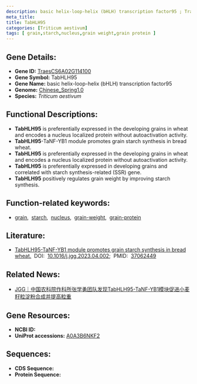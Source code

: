 ```yaml
---
description: basic helix-loop-helix (bHLH) transcription factor95 ; TraesCS6A02G114100 ; Triticum aestivum
meta_title:
title: TabHLH95
categories: [Triticum aestivum]
tags: [ grain,starch,nucleus,grain weight,grain protein ]
---
```


## Gene Details:
- **Gene ID:**	[TraesCS6A02G114100](https://ensembl.gramene.org/Triticum_aestivum/Gene/Summary?g=TraesCS6A02G114100)
- **Gene Symbol:** TabHLH95
- **Gene Name:** basic helix-loop-helix (bHLH) transcription factor95
- **Genome:** [Chinese_Spring1.0](https://ensembl.gramene.org/Triticum_aestivum/Info/Index)
- **Species:** *Triticum aestivum*

## Functional Descriptions:
   - **TabHLH95** is preferentially expressed in the developing grains in wheat and encodes a nucleus localized protein without autoactivation activity. 
   - **TabHLH95**-TaNF-YB1 module promotes grain starch synthesis in bread wheat.
   - **TabHLH95** is preferentially expressed in the developing grains in wheat and encodes a nucleus localized protein without autoactivation activity.
   - **TabHLH95** is preferentially expressed in developing grains and correlated with starch synthesis-related (SSR) gene.
   - **TabHLH95** positively regulates grain weight by improving starch synthesis.

## Function-related keywords:
   - [grain](/tags/grain/),&nbsp;&nbsp;[starch](/tags/starch/),&nbsp;&nbsp;[nucleus](/tags/nucleus/),&nbsp;&nbsp;[grain-weight](/tags/grain-weight/),&nbsp;&nbsp;[grain-protein](/tags/grain-protein/)

## Literature:
   - [TabHLH95-TaNF-YB1 module promotes grain starch synthesis in bread wheat.]( https://www.sciencedirect.com/science/article/pii/S1673852723000899?via%3Dihub#appsec1)&nbsp;&nbsp;DOI:&nbsp;&nbsp;[10.1016/j.jgg.2023.04.002](https://www.sciencedirect.com/science/article/pii/S1673852723000899?via%3Dihub#appsec1);&nbsp;&nbsp;PMID:&nbsp;&nbsp;[37062449](https://pubmed.ncbi.nlm.nih.gov/37062449/)

## Related News:
   - [JGG｜中国农科院作科所张学勇团队发现TabHLH95-TaNF-YB1模块促进小麦籽粒淀粉合成并提高粒重](https://mp.weixin.qq.com/s/9dUAfiKO-ZPpsyh8qrEMJg)

## Gene Resources:
- **NCBI ID:**  [](https://www.ncbi.nlm.nih.gov/gene/?term=)
- **UniProt accessions:** [A0A3B6NKF2](https://www.uniprot.org/uniprotkb/A0A3B6NKF2/entry)



## Sequences:
- **CDS Sequence:**
- **Protein Sequence:**
